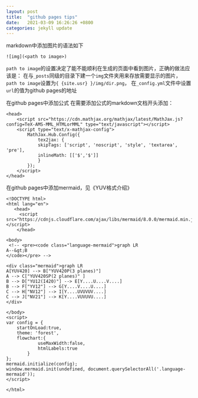 ```yaml
---
layout: post
title:  "github pages tips"
date:   2021-03-09 16:26:26 +0800
categories: jekyll update
---
```

markdown中添加图片的语法如下
```
![img](<path to image>)
```
`path to image`的设置决定了能不能顺利在生成的页面中看到图片，正确的做法应该是：
在与`_posts`同级的目录下建一个`img`文件夹用来存放需要显示的图片，
`path to image`设置为`{ {site.usr} }/img/dir.png`，
在`_config.yml`文件中设置`url`的值为github pages的地址

在github pages中添加公式
在需要添加公式的markdown文档开头添加：  
```
<head>
    <script src="https://cdn.mathjax.org/mathjax/latest/MathJax.js?config=TeX-AMS-MML_HTMLorMML" type="text/javascript"></script>
    <script type="text/x-mathjax-config">
        MathJax.Hub.Config({
            tex2jax: {
            skipTags: ['script', 'noscript', 'style', 'textarea', 'pre'],
            inlineMath: [['$','$']]
            }
        });
    </script>
</head>
```

在github pages中添加mermaid，见《YUV格式介绍》
```
<!DOCTYPE html>
<html lang="en">
   <head>
	 <script src="https://cdnjs.cloudflare.com/ajax/libs/mermaid/8.0.0/mermaid.min.js"></script>
    </head>

<body>
 <!-- <pre><code class="language-mermaid">graph LR
A--&gt;B
</code></pre> -->

<div class="mermaid">graph LR
A[YUV420] --> B["YUV420P(3 planes)"]
A --> C["YUV420SP(2 planes)" ]
B --> D["YU12(I420)"] --> E[Y....U....V....]
B --> F["YV12"] --> G[Y....V....U....]
C --> H["NV12"] --> I[Y....UVUVUV....]
C --> J["NV21"] --> K[Y....VUVUVU....]
</div>
	
</body>
<script>
var config = {
    startOnLoad:true,
    theme: 'forest',
    flowchart:{
            useMaxWidth:false,
            htmlLabels:true
        }
};
mermaid.initialize(config);
window.mermaid.init(undefined, document.querySelectorAll('.language-mermaid'));
</script>

</html>
```